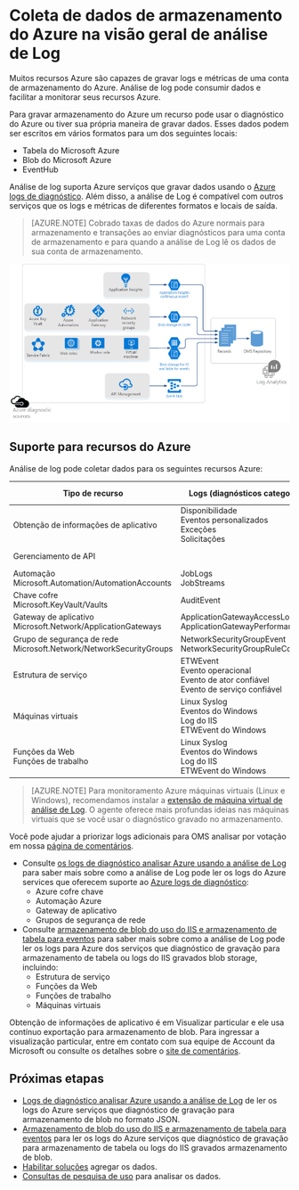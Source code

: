<properties
    pageTitle="Coleta de dados de armazenamento do Azure na visão geral de análise de Log | Microsoft Azure"
    description="Recursos Azure podem gravar logs e métricas para uma conta de armazenamento do Azure, geralmente usando o diagnóstico do Azure. Análise de log pode indexar esses dados e torná-los pesquisáveis."
    services="log-analytics"
    documentationCenter=""
    authors="bandersmsft"
    manager="jwhit"
    editor=""/>

<tags
    ms.service="log-analytics"
    ms.workload="na"
    ms.tgt_pltfrm="na"
    ms.devlang="na"
    ms.topic="article"
    ms.date="10/10/2016"
    ms.author="banders"/>

# <a name="collecting-azure-storage-data-in-log-analytics-overview"></a>Coleta de dados de armazenamento do Azure na visão geral de análise de Log

Muitos recursos Azure são capazes de gravar logs e métricas de uma conta de armazenamento do Azure. Análise de log pode consumir dados e facilitar a monitorar seus recursos Azure.

Para gravar armazenamento do Azure um recurso pode usar o diagnóstico do Azure ou tiver sua própria maneira de gravar dados. Esses dados podem ser escritos em vários formatos para um dos seguintes locais:

+ Tabela do Microsoft Azure
+ Blob do Microsoft Azure
+ EventHub

Análise de log suporta Azure serviços que gravar dados usando o [Azure logs de diagnóstico](../monitoring-and-diagnostics/monitoring-overview-of-diagnostic-logs.md). Além disso, a análise de Log é compatível com outros serviços que os logs e métricas de diferentes formatos e locais de saída.  

>[AZURE.NOTE] Cobrado taxas de dados do Azure normais para armazenamento e transações ao enviar diagnósticos para uma conta de armazenamento e para quando a análise de Log lê os dados de sua conta de armazenamento.

![Diagrama de armazenamento do Azure](media/log-analytics-azure-storage/azure-storage-diagram.png)

## <a name="supported-azure-resources"></a>Suporte para recursos do Azure

Análise de log pode coletar dados para os seguintes recursos Azure:

| Tipo de recurso | Logs (diagnósticos categorias) | Solução de análise de log |
| --------------------------------------- | -------------------------------- | --------------- |
| Obtenção de informações de aplicativo | Disponibilidade <br> Eventos personalizados <br> Exceções <br> Solicitações <br> | Obtenção de informações de aplicativo (prévia) |
| Gerenciamento de API | | *Nenhum* (Visualização) |
| Automação <br> Microsoft.Automation/AutomationAccounts | JobLogs <br> JobStreams          | AzureAutomation (prévia) |
| Chave cofre <br> Microsoft.KeyVault/Vaults               | AuditEvent                       | KeyVault (prévia) |
| Gateway de aplicativo <br> Microsoft.Network/ApplicationGateways   | ApplicationGatewayAccessLog <br> ApplicationGatewayPerformanceLog | AzureNetworking (prévia) |
| Grupo de segurança de rede <br> Microsoft.Network/NetworkSecurityGroups | NetworkSecurityGroupEvent <br> NetworkSecurityGroupRuleCounter | AzureNetworking (prévia) |
| Estrutura de serviço                          | ETWEvent <br> Evento operacional <br> Evento de ator confiável <br> Evento de serviço confiável| ServiceFabric (prévia) |
| Máquinas virtuais | Linux Syslog <br> Eventos do Windows <br> Log do IIS <br> ETWEvent do Windows | *Nenhum* |
| Funções da Web <br> Funções de trabalho | Linux Syslog <br> Eventos do Windows <br> Log do IIS <br> ETWEvent do Windows | *Nenhum* |

>[AZURE.NOTE] Para monitoramento Azure máquinas virtuais (Linux e Windows), recomendamos instalar a [extensão de máquina virtual de análise de Log](log-analytics-azure-vm-extension.md). O agente oferece mais profundas ideias nas máquinas virtuais que se você usar o diagnóstico gravado no armazenamento.

Você pode ajudar a priorizar logs adicionais para OMS analisar por votação em nossa [página de comentários](http://feedback.azure.com/forums/267889-azure-log-analytics/category/88086-log-management-and-log-collection-policy).


- Consulte [os logs de diagnóstico analisar Azure usando a análise de Log](log-analytics-azure-storage-json.md) para saber mais sobre como a análise de Log pode ler os logs do Azure services que oferecem suporte ao [Azure logs de diagnóstico](../monitoring-and-diagnostics/monitoring-overview-of-diagnostic-logs.md):
  - Azure cofre chave
  - Automação Azure
  - Gateway de aplicativo
  - Grupos de segurança de rede
- Consulte [armazenamento de blob do uso do IIS e armazenamento de tabela para eventos](log-analytics-azure-storage-iis-table.md) para saber mais sobre como a análise de Log pode ler os logs para Azure dos serviços que diagnóstico de gravação para armazenamento de tabela ou logs do IIS gravados blob storage, incluindo:
  - Estrutura de serviço
  - Funções da Web
  - Funções de trabalho
  - Máquinas virtuais


Obtenção de informações de aplicativo é em Visualizar particular e ele usa contínuo exportação para armazenamento de blob. Para ingressar a visualização particular, entre em contato com sua equipe de Account da Microsoft ou consulte os detalhes sobre o [site de comentários](https://feedback.azure.com/forums/267889-log-analytics/suggestions/6519248-integration-with-app-insights).

## <a name="next-steps"></a>Próximas etapas

- [Logs de diagnóstico analisar Azure usando a análise de Log](log-analytics-azure-storage-json.md) de ler os logs do Azure serviços que diagnóstico de gravação para armazenamento de blob no formato JSON.
- [Armazenamento de blob do uso do IIS e armazenamento de tabela para eventos](log-analytics-azure-storage-iis-table.md) para ler os logs do Azure serviços que diagnóstico de gravação para armazenamento de tabela ou logs do IIS gravados armazenamento de blob.
- [Habilitar soluções](log-analytics-add-solutions.md) agregar os dados.
- [Consultas de pesquisa de uso](log-analytics-log-searches.md) para analisar os dados.
